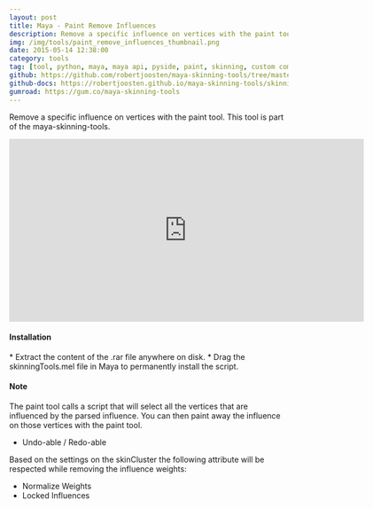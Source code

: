 ```yaml
---
layout: post
title: Maya - Paint Remove Influences
description: Remove a specific influence on vertices with the paint tool. This tool is part of the maya-skinning-tools.
img: /img/tools/paint_remove_influences_thumbnail.png
date: 2015-05-14 12:38:00
category: tools
tag: [tool, python, maya, maya api, pyside, paint, skinning, custom command]
github: https://github.com/robertjoosten/maya-skinning-tools/tree/master/scripts/skinning/tools/remove_weights_context
github-docs: https://robertjoosten.github.io/maya-skinning-tools/skinning.tools.remove_weights_context
gumroad: https://gum.co/maya-skinning-tools
---
```

<p class="justify">Remove a specific influence on vertices with the paint tool. This tool is part of the maya-skinning-tools.</p>

<p align="center"><iframe src="https://player.vimeo.com/video/122189210?color=ff9933&title=0&byline=0&portrait=0" width="640" height="330" frameborder="0" webkitallowfullscreen mozallowfullscreen allowfullscreen></iframe></p>

<h4>Installation</h4> 
* Extract the content of the .rar file anywhere on disk.
* Drag the skinningTools.mel file in Maya to permanently install the script.

<h4>Note</h4>
<p class="justify">The paint tool calls a script that will select all the vertices that are influenced by the parsed influence. You can then paint away the influence on those vertices with the paint tool.</p>
<ul>
 	<li>Undo-able / Redo-able</li>
</ul>
<p class="justify">Based on the settings on the skinCluster the following attribute will be respected while removing the influence weights:</p>
<ul>
 	<li>Normalize Weights</li>
 	<li>Locked Influences</li>
</ul>
